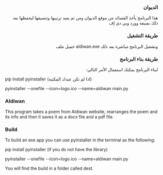 <h3 align="right">الديوان</h3>
<p align="right">هذا البرنامج يأخذ القصائد من موقع الديوان ومن ثم يعيد ترتيبها وتنسيقها ليحفظها بعد ذلك بصيغة وورد وبي دي إف</p>

<h3 align="right">طريقة التشغيل</h3>
<p align="right">حميل ملف aldiwan.exe وتشغيل البرنامج مباشرة بعد ذلك</p>

<h3 align="right">طريقة بناء البرنامج</h3>
<p align="right">:لبناء البرنامج يمكنك استعمال الأمر التالي

pip install pyinstaller (اذا لم تكن عندك المكتبة)

pyinstaller --onefile --icon=logo.ico --name=aldiwan main.py


### Aldiwan
This program takes a poem from Aldiwan website, rearranges the poem and its info and then it saves it as a docx file and a pdf file.
### Build
To build an exe app you can use pyinstaller in the terminal as the following: 

pip install pyinstaller (if you do not have the library)

pyinstaller --onefile --icon=logo.ico --name=aldiwan main.py

You will find the build in a folder called dest.
